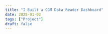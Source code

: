 ```yaml
---
title: "I Built a CGM Data Reader Dashboard"
date: 2025-01-02
tags: ["Project"]
draft: false
---
```


